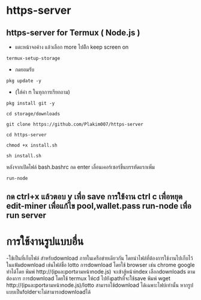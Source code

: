 # https-server
https-server for Termux ( Node.js )
-----------------------------------------------
* แตะหน้าจอค้าง แล้วเลือก more ไปติีก keep screen on
```
termux-setup-storage
```
* กดยอมรับ
```
pkg update -y
```
* (ใส่ค่า n ในทุกการเรียกถาม)
```
pkg install git -y
```
```
cd storage/downloads
```
```
git clone https://github.com/Plakim007/https-server
```
```
cd https-server
```
```
chmod +x install.sh
```
```
sh install.sh
```
หลังจากเปิดไฟล์ bash.bashrc กด enter เลื่อนเคอร์เซอร์ขึ้นบรรทัดแรกเพิ่ม
```
run-node
```
กด ctrl+x แล้วตอบ y เพื่อ save
การใช้งาน
ctrl c เพื่อหยุด
edit-miner เพื่อแก้ไข pool,wallet.pass
run-node เพื่อ run server
--------------------------------
# การใช้งานรูปแบบอื่น
-ใช้เป็นที่เก็บไฟล์ สำหรับdownload ภายในเครือข่ายเดียวกัน โดยนำไฟล์ที่ต้องการใช้งานไปเก็บไว้ในแฟ้มdownload เช่นไฟล์ชื่อ lotto
  การdownload โดยใช้ browser เช่น chrome google ทำได้โดย พิมพ์ http://(ipและportตามหน้าnode.js)
จะเข้าสู้หน้าindex เลือกdownloads ตามต้องการ
  การdownload โดยใช้ termux ให้cd ไปยังpathที่จะใช้save พิมพ์ wget http://(ipและportตามหน้าnode.js)/lotto
  สามารถใช้download ได้เฉพาะไฟบ์เท่านั้น หากรูปแบบเป็นfolderจะไม่สามารถdownloadได้
